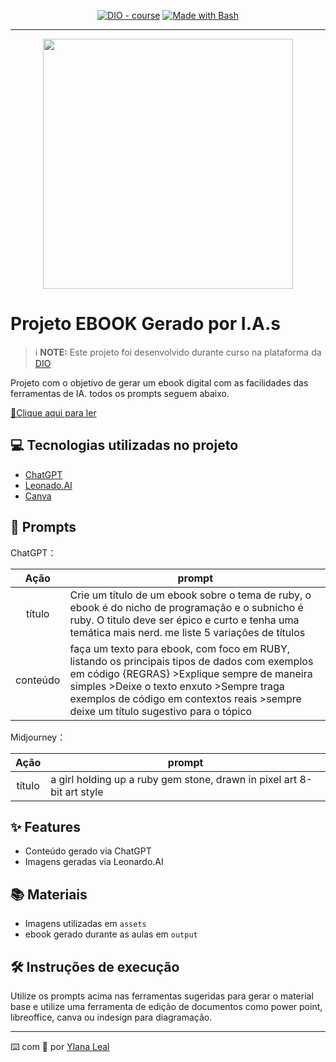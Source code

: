 <p align="center">
<a href="https://dio.me/"><img src="https://img.shields.io/badge/DIO-Course-28DA77?logo=youtube" alt="DIO - course"></a>
<a href="https://www.gnu.org/software/bash/" title="Go to Bash homepage"><img src="https://img.shields.io/badge/Prompt-Project-blue?logo=gnu-bash&amp;logoColor=white" alt="Made with Bash"></a></p>

-------


<p align="center">
<img 
    src="./assets/cover.png"
    width="400"  
/>
</p>

# Projeto EBOOK Gerado por I.A.s


 > ℹ️ **NOTE:** Este projeto foi desenvolvido durante curso na plataforma da [DIO](https://dio.me)

Projeto com o objetivo de gerar um ebook digital com as facilidades das ferramentas de IA. todos os prompts
seguem abaixo.

<a href="https://github.com/ylanaleal/prompts-recipe-to-create-a-ebook/blob/main/output/Ebook_Gemas_Ocultas_Ylana_Leal.pdf" title="View PDF now"> 📕Clique aqui para ler</a>

## 💻 Tecnologias utilizadas no projeto

- [ChatGPT](https://chat.openai.com/) 
- [Leonado.AI](https://app.leonardo.ai/)
- [Canva](https://www.canva.com/)

## 🧠 Prompts


ChatGPT：

|   Ação   | prompt                                                                                                                                                                                                                                                                         |
| :------: | ------------------------------------------------------------------------------------------------------------------------------------------------------------------------------------------------------------------------------------------------------------------------------ |
|  título  | Crie um título de um ebook sobre o tema de ruby, o ebook é do nicho de programação e o subnicho é ruby. O titulo deve ser épico e curto e tenha uma temática mais nerd. me liste 5 variações de títulos |
| conteúdo | faça um texto para ebook, com foco em RUBY, listando os principais tipos de dados com exemplos em código {REGRAS} >Explique sempre de maneira simples >Deixe o texto enxuto >Sempre traga exemplos de código em contextos reais >sempre deixe um título sugestivo para o tópico |


Midjourney：

|  Ação  | prompt                                                                                 |
| :----: | -------------------------------------------------------------------------------------- |
| título | a girl holding up a ruby gem stone, drawn in pixel art 8-bit art style |

## ✨ Features

- Conteúdo gerado via ChatGPT
- Imagens geradas via Leonardo.AI

## 📚 Materiais

- Imagens utilizadas em `assets`
- ebook gerado durante as aulas em `output`

## 🛠️ Instruções de execução

Utilize os prompts acima nas ferramentas sugeridas para gerar o material base e utilize uma ferramenta de edição de documentos como power point, libreoffice, canva ou indesign para diagramação.

---

⌨️ com 💜 por [Ylana Leal](https://github.com/ylanaleal)
